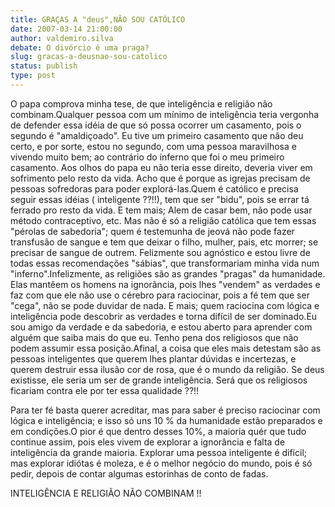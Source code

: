 ```yaml
---
title: GRAÇAS A "deus",NÃO SOU CATÓLICO 
date: 2007-03-14 21:00:00
author: valdemiro.silva
debate: O divórcio é uma praga?
slug: gracas-a-deusnao-sou-catolico
status: publish 
type: post
---
```


O papa comprova minha tese, de que inteligência e religião não combinam.Qualquer pessoa com um mínimo de inteligência teria vergonha de defender essa idéia de que só possa ocorrer um casamento, pois o segundo é "amaldiçoado". Eu tive um primeiro casamento que não deu certo, e por sorte, estou no segundo, com uma pessoa maravilhosa e vivendo muito bem; ao contrário do inferno que foi o meu primeiro casamento. Aos olhos do papa eu não teria esse direito, deveria viver em sofrimento pelo resto da vida. Acho que é porque as igrejas precisam de pessoas sofredoras para poder explorá-las.Quem é católico e precisa seguir essas idéias ( inteligente ??!!), tem que ser "bidu", pois se errar tá ferrado pro resto da vida. E tem mais; Alem de casar bem, não pode usar método contraceptivo, etc. Mas não é só a religião católica que tem essas "pérolas de sabedoria"; quem é testemunha de jeová não pode fazer transfusão de sangue e tem que deixar o filho, mulher, pais, etc morrer; se precisar de sangue de outrem. Felizmente sou agnóstico e estou livre de todas essas recomendações "sábias", que transformariam minha vida num "inferno".Infelizmente, as religiões são as grandes "pragas" da humanidade. Elas mantêem os homens na ignorância, pois lhes "vendem" as verdades e faz com que ele não use o cérebro para raciocinar, pois a fé tem que ser "cega", não se pode duvidar de nada. E mais; quem raciocina com lógica e inteligência pode descobrir as verdades e torna difícil de ser dominado.Eu sou amigo da verdade e da sabedoria, e estou aberto para aprender com alguém que saiba mais do que eu. Tenho pena dos religiosos que não podem assumir essa posição.Afinal, a coisa que eles mais detestam são as pessoas inteligentes que querem lhes plantar dúvidas e incertezas, e querem destruir essa ilusão cor de rosa, que é o mundo da religião. Se deus existisse, ele seria um ser de grande inteligência. Será que os religiosos ficariam contra ele por ter essa qualidade ??!!  

Para ter fé basta querer acreditar, mas para saber é preciso raciocinar com lógica e inteligência; e isso só uns 10 % da humanidade estão preparados e em condições.O pior é que dentro desses 10%, a maioria quér que tudo continue assim, pois eles vivem de explorar a ignorância e falta de inteligência da grande maioria. Explorar uma pessoa inteligente é difícil; mas explorar idiótas é moleza, e é o melhor negócio do mundo, pois é só pedir, depois de contar algumas estorinhas de conto de fadas.  

INTELIGÊNCIA E RELIGIÃO NÃO COMBINAM !!
